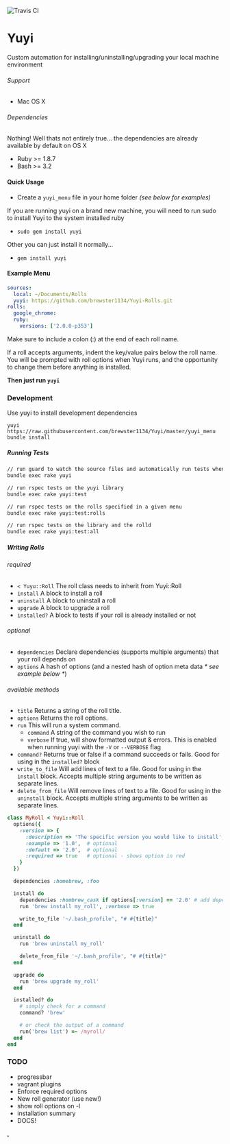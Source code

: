![Travis CI](https://travis-ci.org/brewster1134/Yuyi.svg?branch=master)

# Yuyi
Custom automation for installing/uninstalling/upgrading your local machine environment

###### Support
* Mac OS X

###### Dependencies
Nothing! Well thats not entirely true... the dependencies are already available by default on OS X
* Ruby >= 1.8.7
* Bash >= 3.2

#### Quick Usage
* Create a `yuyi_menu` file in your home folder _(see below for examples)_

If you are running yuyi on a brand new machine, you will need to run sudo to install Yuyi to the system installed ruby

* `sudo gem install yuyi`

Other you can just install it normally...

* `gem install yuyi`

#### Example Menu

```yaml
sources:
  local: ~/Documents/Rolls
  yuyi: https://github.com/brewster1134/Yuyi-Rolls.git
rolls:
  google_chrome:
  ruby:
    versions: ['2.0.0-p353']
```

Make sure to include a colon (:) at the end of each roll name.

If a roll accepts arguments, indent the key/value pairs below the roll name.  You will be prompted with roll options when Yuyi runs, and the opportunity to change them before anything is installed.

**Then just run `yuyi`**

### Development
Use yuyi to install development dependencies

`yuyi https://raw.githubusercontent.com/brewster1134/Yuyi/master/yuyi_menu`
`bundle install`

##### Running Tests
```sh
// run guard to watch the source files and automatically run tests when you make changes
bundle exec rake yuyi

// run rspec tests on the yuyi library
bundle exec rake yuyi:test

// run rspec tests on the rolls specified in a given menu
bundle exec rake yuyi:test:rolls

// run rspec tests on the library and the rolld
bundle exec rake yuyi:test:all
```

##### Writing Rolls
###### _required_
* `< Yuyu::Roll`  The roll class needs to inherit from Yuyi::Roll
* `install`       A block to install a roll
* `uninstall`     A block to uninstall a roll
* `upgrade`        A block to upgrade a roll
* `installed?`    A block to tests if your roll is already installed or not

###### _optional_
* `dependencies`  Declare dependencies (supports multiple arguments) that your roll depends on
* `options`       A hash of options (and a nested hash of option meta data _* see example below *_)

###### _available methods_
* `title`             Returns a string of the roll title.
* `options`           Returns the roll options.
* `run`               This will run a system command.
    * `command` A string of the command you wish to run
    * `verbose` If true, will show formatted output & errors.  This is enabled when running yuyi with the `-V` or `--VERBOSE` flag
* `command?`          Returns true or false if a command succeeds or fails.  Good for using in the `installed?` block
* `write_to_file`     Will add lines of text to a file.  Good for using in the `install` block. Accepts multiple string arguments to be written as separate lines.
* `delete_from_file`  Will remove lines of text to a file.  Good for using in the `uninstall` block. Accepts multiple string arguments to be written as separate lines.

```ruby
class MyRoll < Yuyi::Roll
  options({
    :version => {
      :description => 'The specific version you would like to install',
      :example => '1.0',  # optional
      :default => '2.0',  # optional
      :required => true   # optional - shows option in red
    }
  })

  dependencies :homebrew, :foo

  install do
    dependencies :hombrew_cask if options[:version] == '2.0' # add dependencies conditionally
    run 'brew install my_roll', :verbose => true

    write_to_file '~/.bash_profile', "# #{title}"
  end

  uninstall do
    run 'brew uninstall my_roll'

    delete_from_file '~/.bash_profile', "# #{title}"
  end

  upgrade do
    run 'brew upgrade my_roll'
  end

  installed? do
    # simply check for a command
    command? 'brew'

    # or check the output of a command
    run('brew list') =~ /myroll/
  end
end
```

### TODO
* progressbar
* vagrant plugins
* Enforce required options
* New roll generator (use new!)
* show roll options on -l
* installation summary
* DOCS!

[.](http://www.comedycentral.com/video-clips/3myds9/upright-citizens-brigade-sushi-chef)
